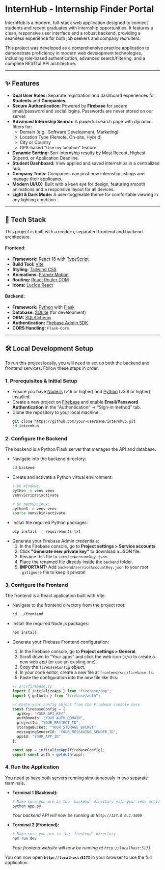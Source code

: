 # InternHub - Internship Finder Portal

InternHub is a modern, full-stack web application designed to connect students and recent graduates with internship opportunities. It features a clean, responsive user interface and a robust backend, providing a seamless experience for both job seekers and company recruiters.

This project was developed as a comprehensive practice application to demonstrate proficiency in modern web development technologies, including role-based authentication, advanced search/filtering, and a complete RESTful API architecture.

---

## ✨ Features

*   **Dual User Roles:** Separate registration and dashboard experiences for **Students** and **Companies**.
*   **Secure Authentication:** Powered by **Firebase** for secure email/password and social logins. Passwords are never stored on our server.
*   **Advanced Internship Search:** A powerful search page with dynamic filters for:
    *   Domain (e.g., Software Development, Marketing)
    *   Location Type (Remote, On-site, Hybrid)
    *   City or Country
    *   GPS-based "Use my location" feature.
*   **Dynamic Sorting:** Sort internship results by Most Recent, Highest Stipend, or Application Deadline.
*   **Student Dashboard:** View applied and saved internships in a centralized hub.
*   **Company Tools:** Companies can post new internship listings and manage their applicants.
*   **Modern UI/UX:** Built with a keen eye for design, featuring smooth animations and a responsive layout for all devices.
*   **Light & Dark Mode:** A user-toggleable theme for comfortable viewing in any lighting condition.

---

## 🚀 Tech Stack

This project is built with a modern, separated frontend and backend architecture.

#### **Frontend:**

*   **Framework:** [React](https://react.dev/) 18 with [TypeScript](https://www.typescriptlang.org/)
*   **Build Tool:** [Vite](https://vitejs.dev/)
*   **Styling:** [Tailwind CSS](https://tailwindcss.com/)
*   **Animations:** [Framer Motion](https://www.framer.com/motion/)
*   **Routing:** [React Router DOM](https://reactrouter.com/)
*   **Icons:** [Lucide React](https://lucide.dev/)

#### **Backend:**

*   **Framework:** [Python](https://www.python.org/) with [Flask](https://flask.palletsprojects.com/)
*   **Database:** [SQLite](https://www.sqlite.org/) (for development)
*   **ORM:** [SQLAlchemy](https://www.sqlalchemy.org/)
*   **Authentication:** [Firebase Admin SDK](https://firebase.google.com/docs/admin/setup)
*   **CORS Handling:** `Flask-Cors`

---

## 🛠️ Local Development Setup

To run this project locally, you will need to set up both the backend and frontend services. Follow these steps in order.

### **1. Prerequisites & Initial Setup**

*   Ensure you have [Node.js](https://nodejs.org/) (v16 or higher) and [Python](https://www.python.org/downloads/) (v3.8 or higher) installed.
*   Create a new project on [Firebase](https://firebase.google.com/) and enable **Email/Password Authentication** in the "Authentication" -> "Sign-in method" tab.
*   Clone the repository to your local machine:
    ```bash
    git clone https://github.com/your-username/internhub.git
    cd internhub
    ```

### **2. Configure the Backend**

The backend is a Python/Flask server that manages the API and database.

*   Navigate into the backend directory:
    ```bash
    cd backend
    ```
*   Create and activate a Python virtual environment:
    ```bash
    # On Windows:
    python -m venv venv
    venv\Scripts\activate

    # On macOS/Linux:
    python3 -m venv venv
    source venv/bin/activate
    ```
*   Install the required Python packages:
    ```bash
    pip install -r requirements.txt
    ```
*   Generate your Firebase Admin credentials:
    1.  In the Firebase console, go to **Project settings > Service accounts**.
    2.  Click **"Generate new private key"** to download a JSON file.
    3.  Rename this file to `serviceAccountKey.json`.
    4.  Place the renamed file directly inside the `backend` folder.
    5.  **IMPORTANT:** Add `backend/serviceAccountKey.json` to your root `.gitignore` file to keep it private!

### **3. Configure the Frontend**

The frontend is a React application built with Vite.

*   Navigate to the frontend directory from the project root:
    ```bash
    cd ../frontend 
    ```
*   Install the required Node.js packages:
    ```bash
    npm install
    ```
*   Generate your Firebase Frontend configuration:
    1.  In the Firebase console, go to **Project settings > General**.
    2.  Scroll down to "Your apps" and click the web icon (`</>`) to create a new web app (or use an existing one).
    3.  Copy the `firebaseConfig` object.
    4.  In your code editor, create a new file at `frontend/src/firebase.ts`.
    5.  Paste the configuration into the new file like this:

    ```typescript
    // src/firebase.ts
    import { initializeApp } from "firebase/app";
    import { getAuth } from "firebase/auth";

    // Paste your config object from the Firebase console here
    const firebaseConfig = {
      apiKey: "YOUR_API_KEY",
      authDomain: "YOUR_AUTH_DOMAIN",
      projectId: "YOUR_PROJECT_ID",
      storageBucket: "YOUR_STORAGE_BUCKET",
      messagingSenderId: "YOUR_MESSAGING_SENDER_ID",
      appId: "YOUR_APP_ID"
    };

    const app = initializeApp(firebaseConfig);
    export const auth = getAuth(app);
    ```

### **4. Run the Application**

You need to have both servers running simultaneously in two separate terminals.

*   **Terminal 1 (Backend):**
    ```bash
    # Make sure you are in the `backend` directory with your venv activated
    python app.py
    ```
    *Your backend API will now be running at `http://127.0.0.1:5000`*

*   **Terminal 2 (Frontend):**
    ```bash
    # Make sure you are in the `frontend` directory
    npm run dev
    ```
    *Your frontend website will now be running at `http://localhost:5173`*

You can now open **`http://localhost:5173`** in your browser to use the full application.

